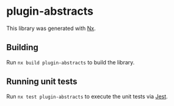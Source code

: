 # plugin-abstracts

This library was generated with [Nx](https://nx.dev).

## Building

Run `nx build plugin-abstracts` to build the library.

## Running unit tests

Run `nx test plugin-abstracts` to execute the unit tests via [Jest](https://jestjs.io).
